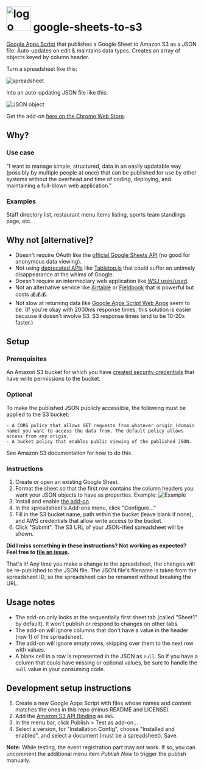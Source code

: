 # <img src="https://github.com/viuinsight/google-sheets-to-s3/blob/master/img/icon.png?raw=true" alt="logo" width="64px" /> google-sheets-to-s3

[Google Apps Script](https://developers.google.com/apps-script/) that publishes a Google Sheet to Amazon S3 as a JSON file. Auto-updates on edit & maintains data types. Creates an array of objects keyed by column header.

Turn a spreadsheet like this:

![spreadsheet](http://i.imgur.com/9k7tY91.png)

Into an auto-updating JSON file like this:

![JSON object](http://i.imgur.com/FahoMx4.png)

Get the add-on [here on the Chrome Web Store](https://chrome.google.com/webstore/detail/s3-json-publisher/mdflfaifaifehmcgmjkbdcdgngoohlld).

## Why?

### Use case

"I want to manage simple, structured, data in an easily updatable way (possibly by multiple people at once) that can be published for use by other systems without the overhead and time of coding, deploying, and maintaining a full-blown web application."

### Examples

Staff directory list, restaurant menu items listing, sports team standings page, etc.

## Why not [alternative]?

- Doesn't require OAuth like the [official Google Sheets API](https://developers.google.com/sheets/guides/authorizing) (no good for anonymous data viewing).
- Not using [deprecated APIs](https://developers.google.com/gdata/samples/spreadsheet_sample) like [Tabletop.js](https://github.com/jsoma/tabletop) that could suffer an untimely disappearance at the whims of Google.
- Doesn't require an intermediary web application like [WSJ uses/used](https://gist.github.com/jsvine/3295633).
- Not an alternative service like [Airtable](https://airtable.com) or [Fieldbook](https://fieldbook.com) that is powerful but costs 💰💰💰.
- Not slow at returning data like [Google Apps Script Web Apps](http://pipetree.com/qmacro/blog/2013/10/sheetasjson-google-spreadsheet-data-as-json/
) seem to be. (If you're okay with 2000ms response times, this solution is easier because it doesn't involve S3. S3 response times tend to be 10-20x faster.)

## Setup

### Prerequisites

An Amazon S3 bucket for which you have [created security credentials](https://console.aws.amazon.com/iam/home?nc2=h_m_sc#users) that have write permissions to the bucket.

### Optional

To make the published JSON publicly accessible, the following must be applied to the S3 bucket:

    - A CORS policy that allows GET requests from whatever origin (domain name) you want to access the data from. The default policy allows access from any origin.
    - A bucket policy that enables public viewing of the published JSON.

See Amazon S3 documentation for how to do this.

### Instructions

1. Create or open an existing Google Sheet.
2. Format the sheet so that the first row contains the column headers you want your JSON objects to have as properties. Example: ![Example](http://i.imgur.com/kTd3noR.png)
3. Install and enable [the add-on](https://chrome.google.com/webstore/detail/s3-json-publisher/mdflfaifaifehmcgmjkbdcdgngoohlld).
4. In the spreadsheet's Add-ons menu, click "Configure..."
5. Fill in the S3 bucket name, path within the bucket (leave blank if none), and AWS credentials that allow write access to the bucket.
6. Click "Submit". The S3 URL of your JSON-ified spreadsheet will be shown.

**Did I miss something in these instructions? Not working as expected? Feel free to [file an issue](https://github.com/viuinsight/google-sheets-to-s3/issues).**

That's it! Any time you make a change to the spreadsheet, the changes will be re-published to the JSON file. The JSON file's filename is taken from the spreadsheet ID, so the spreadsheet can be renamed without breaking the URL.

## Usage notes

- The add-on only looks at the sequentially first sheet tab (called "Sheet1" by default). It won't publish or respond to changes on other tabs.
- The add-on will ignore columns that don't have a value in the header (row 1) of the spreadsheet.
- The add-on will ignore empty rows, skipping over them to the next row with values.
- A blank cell in a row is represented in the JSON as `null`. So if you have a column that could have missing or optional values, be sure to handle the `null` value in your consuming code.

## Development setup instructions

1. Create a new Google Apps Script with files whose names and content matches the ones in this repo (minus README and LICENSE).
2. Add the [Amazon S3 API Binding](https://github.com/viuinsight/google-apps-script-for-aws) as `AWS`.
3. In the menu bar, click Publish > Test as add-on...
4. Select a version, for "Installation Config", choose "Installed and enabled", and select a document (must be a spreadsheet). Save.

**Note:** While testing, the event registration part may not work. If so, you can uncomment the additional menu item _Publish Now_ to trigger the publish manually.
